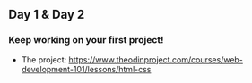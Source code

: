 ## Day 1 & Day 2


### Keep working on your first project!

- The project: https://www.theodinproject.com/courses/web-development-101/lessons/html-css
